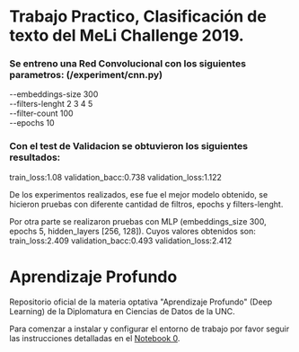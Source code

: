 # Trabajo Practico, Clasificación de texto del MeLi Challenge 2019.

### Se entreno una Red Convolucional con los siguientes parametros: (/experiment/cnn.py)
    
--embeddings-size 300 \
--filters-lenght 2 3 4 5 \
--filter-count 100 \
--epochs 10

### Con el test de Validacion se obtuvieron los siguientes resultados:
train_loss:1.08
validation_bacc:0.738
validation_loss:1.122

De los experimentos realizados, ese fue el mejor modelo obtenido, se hicieron pruebas con diferente cantidad de filtros, epochs y filters-lenght. 


Por otra parte se realizaron pruebas con MLP (embeddings_size	300, epochs	5, hidden_layers	[256, 128]). Cuyos valores obtenidos son:
train_loss:2.409
validation_bacc:0.493
validation_loss:2.412




# Aprendizaje Profundo

Repositorio oficial de la materia optativa "Aprendizaje Profundo" (Deep Learning) de la Diplomatura en Ciencias de Datos de la UNC.

Para comenzar a instalar y configurar el entorno de trabajo por favor seguir las instrucciones detalladas en el [Notebook 0](./0_set_up.ipynb).
